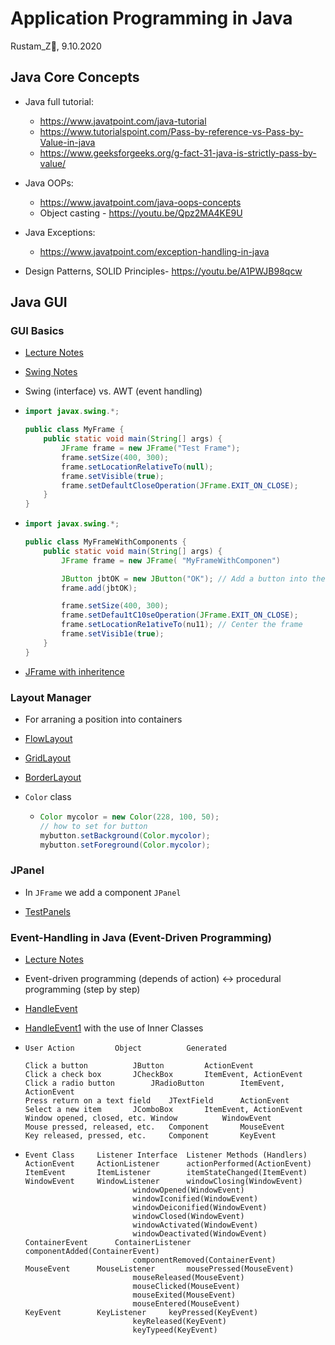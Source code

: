 # Application Programming in Java
 
Rustam_Z🚀, 9.10.2020

## Java Core Concepts
- Java full tutorial:
	- https://www.javatpoint.com/java-tutorial
	- https://www.tutorialspoint.com/Pass-by-reference-vs-Pass-by-Value-in-java
	- https://www.geeksforgeeks.org/g-fact-31-java-is-strictly-pass-by-value/

- Java OOPs:
	- https://www.javatpoint.com/java-oops-concepts
	- Object casting - https://youtu.be/Qpz2MA4KE9U

- Java Exceptions: 
	- https://www.javatpoint.com/exception-handling-in-java

- Design Patterns, SOLID Principles- https://youtu.be/A1PWJB98qcw

## Java GUI

### GUI Basics
- [Lecture Notes](lecture-notes/GUI_Basics.ppt)

- [Swing Notes](lecture-notes/Creating_User_Interfaces_Swing.ppt)

- Swing (interface) vs. AWT (event handling)

-	```java
	import javax.swing.*;
	
	public class MyFrame {
		public static void main(String[] args) {
			JFrame frame = new JFrame("Test Frame");
			frame.setSize(400, 300);
			frame.setLocationRelativeTo(null);
			frame.setVisible(true);
			frame.setDefaultCloseOperation(JFrame.EXIT_ON_CLOSE);
		}
	}
	```

- 	```java
	import javax.swing.*;

	public class MyFrameWithComponents { 
		public static void main(String[] args) { 
			JFrame frame = new JFrame( "MyFrameWithComponen")

			JButton jbtOK = new JButton("OK"); // Add a button into the frame 
			frame.add(jbtOK); 

			frame.setSize(400, 300); 
			frame.setDefau1tC10seOperation(JFrame.EXIT_ON_CLOSE); 
			frame.setLocationRe1ativeTo(nu11); // Center the frame 
			frame.setVisib1e(true);
		}
	}
	```
- [JFrame with inheritence](programs/MyFrame1.java)

### Layout Manager
- For arraning a position into containers

- [FlowLayout](programs/ShowFlowLayout.java)

- [GridLayout](programs/ShowGridLayout.java)

- [BorderLayout](programs/ShowBorderLayout.java)

- `Color` class
	- ```java
	  Color mycolor = new Color(228, 100, 50);
	  // how to set for button
	  mybutton.setBackground(Color.mycolor);
	  mybutton.setForeground(Color.mycolor);
	  ```

### JPanel
- In `JFrame` we add a component `JPanel`

- [TestPanels](programs/TestPanels.java)

### Event-Handling in Java (Event-Driven Programming)

- [Lecture Notes](lecture-notes/Event-Driven_Programming.ppt)

- Event-driven programming (depends of action) <-> procedural programming (step by step)

- [HandleEvent](programs/HandleEvent.java)

- [HandleEvent1](programs/HandleEvent1.java) with the use of Inner Classes

-	```
	User Action			Object			Generated

	Click a button			JButton			ActionEvent
	Click a check box		JCheckBox		ItemEvent, ActionEvent
	Click a radio button		JRadioButton		ItemEvent, ActionEvent
	Press return on a text field	JTextField		ActionEvent
	Select a new item		JComboBox		ItemEvent, ActionEvent
	Window opened, closed, etc.	Window			WindowEvent 
	Mouse pressed, released, etc.	Component		MouseEvent 
	Key released, pressed, etc. 	Component		KeyEvent 
	```

-	```
	Event Class		Listener Interface	Listener Methods (Handlers)
	ActionEvent		ActionListener		actionPerformed(ActionEvent)
	ItemEvent		ItemListener		itemStateChanged(ItemEvent)
	WindowEvent		WindowListener		windowClosing(WindowEvent)
							windowOpened(WindowEvent)
							windowIconified(WindowEvent)
							windowDeiconified(WindowEvent)
							windowClosed(WindowEvent)
							windowActivated(WindowEvent)
							windowDeactivated(WindowEvent)
	ContainerEvent		ContainerListener	componentAdded(ContainerEvent)
							componentRemoved(ContainerEvent) 
	MouseEvent		MouseListener		mousePressed(MouseEvent)
							mouseReleased(MouseEvent) 
							mouseClicked(MouseEvent)
							mouseExited(MouseEvent)	
							mouseEntered(MouseEvent)
	KeyEvent		KeyListener		keyPressed(KeyEvent)
							keyReleased(KeyEvent) 
							keyTypeed(KeyEvent)

	```
